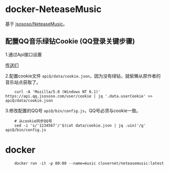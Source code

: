# docker-NeteaseMusic
基于 [jsososo/NeteaseMusic](https://github.com/jsososo/NeteaseMusic)。

## 配置QQ音乐绿钻Cookie (QQ登录关键步骤)

1.通过Api接口设置

[传送们](https://github.com/jsososo/QQMusicApi#%E8%AE%BE%E7%BD%AE%E7%94%A8%E6%88%B7Cookie)


2.配置cookie文件 `apiQ/data/cookie.json`，因为没有绿钻，就偷懒从原作者的音乐站点获取了。

```
    curl -A 'Mozilla/5.0 (Windows NT 6.1)' https://api.qq.jsososo.com/user/cookie | jq '.data.userCookie' >> apiQ/data/cookie.json
```

3.修改配置的QQ号 `apiQ/bin/config.js`，QQ号必须与cookie一致。

```
    # 从cookie同步QQ号
    sed -i 's/'1234567'/'$(cat data/cookie.json | jq .uin)'/g' apiQ/bin/config.js

```

# docker 

```
    docker run -it -p 80:80 --name=music clovernet/neteasemusic:latest
```
  
